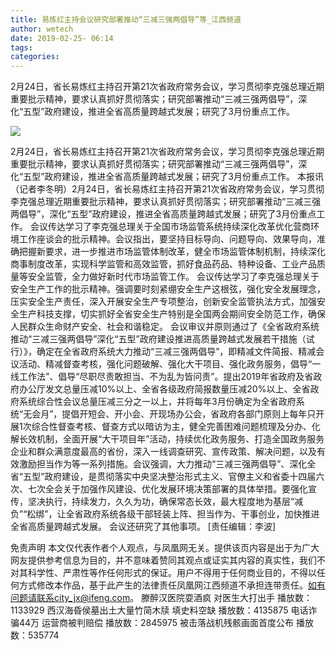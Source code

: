 ```yaml
---
title: 易炼红主持会议研究部署推动“三减三强两倡导”等_江西频道
author: wetech
date: 2019-02-25- 06:14
tags: 
categories: 
---
```

2月24日，省长易炼红主持召开第21次省政府常务会议，学习贯彻李克强总理近期重要批示精神，要求认真抓好贯彻落实；研究部署推动“三减三强两倡导”，深化“五型”政府建设，推进全省高质量跨越式发展；研究了3月份重点工作。
<!-- more -->
                
<img align="center" border="0" src="http://p2.ifengimg.com/a/2016/0810/204c433878d5cf9size1_w16_h16.png" />
                
                
            
2月24日，省长易炼红主持召开第21次省政府常务会议，学习贯彻李克强总理近期重要批示精神，要求认真抓好贯彻落实；研究部署推动“三减三强两倡导”，深化“五型”政府建设，推进全省高质量跨越式发展；研究了3月份重点工作。
本报讯（记者李冬明）2月24日，省长易炼红主持召开第21次省政府常务会议，学习贯彻李克强总理近期重要批示精神，要求认真抓好贯彻落实；研究部署推动“三减三强两倡导”，深化“五型”政府建设，推进全省高质量跨越式发展；研究了3月份重点工作。
会议传达学习了李克强总理关于全国市场监管系统持续深化改革优化营商环境工作座谈会的批示精神。会议指出，要坚持目标导向、问题导向、效果导向，准确把握新要求，进一步推进市场监管体制改革，健全市场监管体制机制，持续深化商事制度改革，实现科学监管和高效监管，抓好食品药品、特种设备、工业产品质量等安全监管，全力做好新时代市场监管工作。
会议传达学习了李克强总理关于安全生产工作的批示精神。强调要时刻紧绷安全生产这根弦，强化安全发展理念，压实安全生产责任，深入开展安全生产专项整治，创新安全监管执法方式，加强安全生产科技支撑，切实抓好全省安全生产特别是全国两会期间安全防范工作，确保人民群众生命财产安全、社会和谐稳定。
会议审议并原则通过了《全省政府系统推动“三减三强两倡导”深化“五型”政府建设推进高质量跨越式发展若干措施（试行）》，确定在全省政府系统大力推动“三减三强两倡导”，即精减文件简报、精减会议活动、精减督查考核，强化问题破解、强化大干项目、强化政务服务，倡导“一线工作法”、倡导“尽职尽责敢担当、不为乱为皆问责”。提出2019年省政府及省政府办公厅发文总量压减10%以上、全省各级政府简报数量压减20%以上、全省政府系统综合性会议总量压减三分之一以上，并将每年3月份确定为全省政府系统“无会月”，提倡开短会、开小会、开现场办公会，省政府各部门原则上每年只开展1次综合性督查考核、督查方式以暗访为主，健全完善困难问题梳理及分办、化解长效机制，全面开展“大干项目年”活动，持续优化政务服务、打造全国政务服务企业和群众满意度最高的省份，深入一线调查研究、宣传政策、解决问题，以及有效激励担当作为等一系列措施。会议强调，大力推动“三减三强两倡导”、深化全省“五型”政府建设，是贯彻落实中央坚决整治形式主义、官僚主义和省委十四届六次、七次全会关于加强作风建设、优化发展环境决策部署的具体举措。要强化宣传，坚决执行，持续发力，久久为功，确保常态长效，最大程度地为基层“减负”“松绑”，让全省政府系统各级干部轻装上阵、担当作为、干事创业，加快推进全省高质量跨越式发展。
会议还研究了其他事项。
[责任编辑：李波]
            
免责声明
本文仅代表作者个人观点，与凤凰网无关。提供该页内容是出于为广大网友提供参考信息为目的，并不意味着赞同其观点或证实其内容的真实性，我们不对其科学性、严肃性等作任何形式的保证。用户不得用于任何商业目的，不得以任何方式修改本作品，基于此产生的法律责任凤凰网江西频道不承担连带责任。如有问题请联系city_jx@ifeng.com。
滕醉汉医院耍酒疯 对医生大打出手
播放数：1133929
西汉海昏侯墓出土大量竹简木牍 填史料空缺
播放数：4135875
电话诈骗44万 运营商被判赔偿
播放数：2845975
被击落战机残骸画面首度公布
播放数：535774
